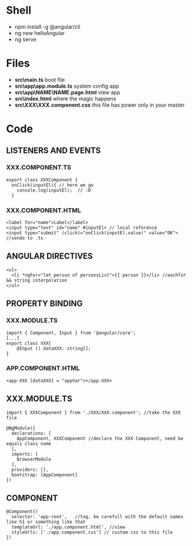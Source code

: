 # Shell

- npm install -g @angular/cli 
- ng new helloAngular
- ng serve


# Files

- **src\main.ts** boot file
- **src\app\app.module.ts** system config app 
- **src\app\NAME\NAME.page.html** view app
- **src\index.html** where the magic happens
- **src\XXX\XXX.component.css** this file has power only in your master

# Code

## LISTENERS AND EVENTS

### XXX.COMPONENT.TS

```
export class XXXComponent {
  onClick(inputEl){ // here we go
    console.log(inputEl);  // :D
  }
```

### XXX.COMPONENT.HTML
```
<label for="name">Label</label>
<input type="text" id="name" #inputEl> // local reference
<input type="submit" (click)="onClick(inputEl.value)" value="OK"> //sendo to .ts
```
## ANGULAR DIRECTIVES

```
<ul>
  <li *ngFor="let person of personsList">{{ person }}</li> //eachfor && string interpolation
</ul>
```

## PROPERTY BINDING

### XXX.MODULE.TS

```
import { Component, Input } from '@angular/core';
[...]
export class XXX{
    @Input () dataXXX: string[];
}
```

### APP.COMPONENT.HTML

```
<app-XXX [dataXXX] = "appVar"></app-XXX>
```

## XXX.MODULE.TS

```
import { XXXComponent } from './XXX/XXX.component'; //take the XXX file

@NgModule({
  declarations: [
    AppComponent, XXXComponent //declare the XXX Component, need be equals class name
  ],
  imports: [
    BrowserModule
  ],
  providers: [],
  bootstrap: [AppComponent]
})
```

## COMPONENT

```
@Component{(  
  selector: 'app-root',   //tag, be carefull with the default names like h1 or something like that  
  templateUrl: './app.component.html', //view
  styleUrls: ['./app.component.css'] // custom css to this file
})
```
